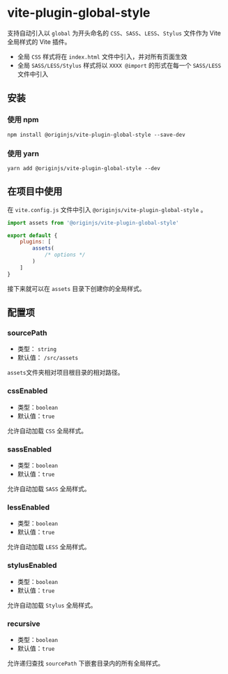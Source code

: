 # vite-plugin-global-style

支持自动引入以 `global` 为开头命名的 `CSS`、`SASS`、`LESS`、`Stylus` 文件作为 Vite 全局样式的 Vite 插件。

- 全局 `CSS` 样式将在 `index.html` 文件中引入，并对所有页面生效
- 全局 `SASS/LESS/Stylus` 样式将以 `XXXX @import` 的形式在每一个 `SASS/LESS` 文件中引入

## 安装

### 使用 npm

```shell
npm install @originjs/vite-plugin-global-style --save-dev
```

### 使用 yarn

```shell
yarn add @originjs/vite-plugin-global-style --dev
```

## 在项目中使用

在 `vite.config.js` 文件中引入 `@originjs/vite-plugin-global-style` 。

```js
import assets from '@originjs/vite-plugin-global-style'

export default {
    plugins: [
        assets(
            /* options */
        )
    ]
}
```

接下来就可以在 `assets` 目录下创建你的全局样式。

## 配置项

### sourcePath

- 类型： `string`
- 默认值： `/src/assets`

`assets`文件夹相对项目根目录的相对路径。

### cssEnabled

- 类型：`boolean`
- 默认值：`true`

允许自动加载 `CSS` 全局样式。

### sassEnabled

- 类型：`boolean`
- 默认值：`true`

允许自动加载 `SASS` 全局样式。

### lessEnabled

- 类型：`boolean`
- 默认值：`true`

允许自动加载 `LESS` 全局样式。

### stylusEnabled

- 类型：`boolean`
- 默认值：`true`

允许自动加载 `Stylus` 全局样式。

### recursive

- 类型：`boolean`
- 默认值：`true`

允许递归查找 `sourcePath` 下嵌套目录内的所有全局样式。